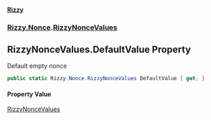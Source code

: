 #### [Rizzy](index 'index')
### [Rizzy.Nonce](Rizzy.Nonce 'Rizzy.Nonce').[RizzyNonceValues](Rizzy.Nonce.RizzyNonceValues 'Rizzy.Nonce.RizzyNonceValues')

## RizzyNonceValues.DefaultValue Property

Default empty nonce

```csharp
public static Rizzy.Nonce.RizzyNonceValues DefaultValue { get; }
```

#### Property Value
[RizzyNonceValues](Rizzy.Nonce.RizzyNonceValues 'Rizzy.Nonce.RizzyNonceValues')